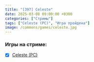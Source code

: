 ```yaml
---
title: "[397] Celeste"
date: 2025-03-08 09:00:00 +0300
categories: ["Стримы"]
tags: ["Celeste (PC)", "Игра пройдена"]
image: /commons/games/celeste.jpg
---
```


### Игры на стриме:
+ [x] [Celeste (PC)](/tags/celeste-pc)
